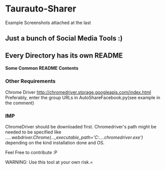 # Taurauto-Sharer
Example Screenshots attached at the last
## Just a bunch of Social Media Tools :)
## Every Directory has its own README
#### Some Common README Contents
### Other Requirements
  Chrome Driver    http://chromedriver.storage.googleapis.com/index.html
  Preferably, enter the group URLs in AutoShareFacebook.py(see example in the comment)
### IMP 
ChromeDriver should be downloaded first.
Chromedriver's path might be needed to be specified like _.....webdriver.Chrome(...,executable_path='C:....chromedriver.exe')_ depending on the kind installation done and OS.


Feel Free to contribute :P

WARNING: Use this tool at your own risk.=



